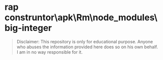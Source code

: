 # rap construntor\apk\Rm\node_modules\big-integer
> Disclaimer: This repository is only for educational purpose. Anyone who abuses the information provided here does so on his own behalf. I am in no way responsible for it.

```





```


